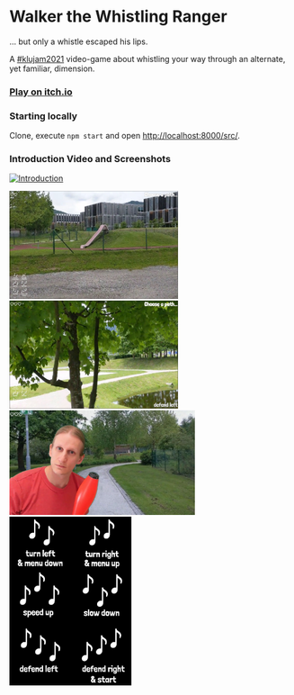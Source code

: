 # Walker the Whistling Ranger

... but only a whistle escaped his lips.

A [#klujam2021](https://itch.io/jam/8thklujam) video-game about whistling your way through an alternate, yet familiar, dimension.

### [Play on itch.io](https://dermotte.itch.io/walker-the-whistling-ranger)

### Starting locally

Clone, execute `npm start` and open [http://localhost:8000/src/](http://localhost:8000/src/).

### Introduction Video and Screenshots

[<img width="300" alt="Introduction" src="https://img.youtube.com/vi/XOrDCNnRBm4/hqdefault.jpg">](https://www.youtube.com/watch?v=XOrDCNnRBm4)

[<img width="300" alt="Screenshot 1" src="Images/1.jpg"/>](Images/1.jpg)
[<img width="300" alt="Screenshot 2" src="Images/2.jpg"/>](Images/2.jpg)
[<img width="330" alt="Screenshot 3" src="Images/3.jpg"/><br>](Images/3.jpg)
[<img height="300" alt="Screenshot 4" src="Images/instructions.webp"/>](Images/instructions.webp)
